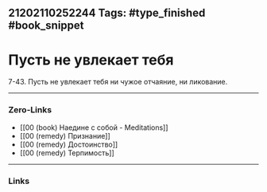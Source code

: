 21202110252244
Tags: #type_finished #book_snippet 
---
# Пусть не увлекает тебя

 7-43. Пусть не увлекает тебя ни чужое отчаяние, ни ликование. 

---
### Zero-Links
 - [[00 (book) Наедине с собой - Meditations]]
 - [[00 (remedy) Признание]]
 - [[00 (remedy) Достоинство]]
 - [[00 (remedy) Терпимость]]
---
### Links
